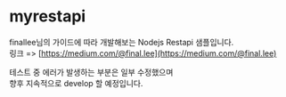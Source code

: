 # myrestapi

finallee님의 가이드에 따라 개발해보는 Nodejs Restapi 샘플입니다.  
링크 => [https://medium.com/@final.lee](https://medium.com/@final.lee)
  
테스트 중 에러가 발생하는 부분은 일부 수정했으며  
향후 지속적으로 develop 할 예정입니다.  